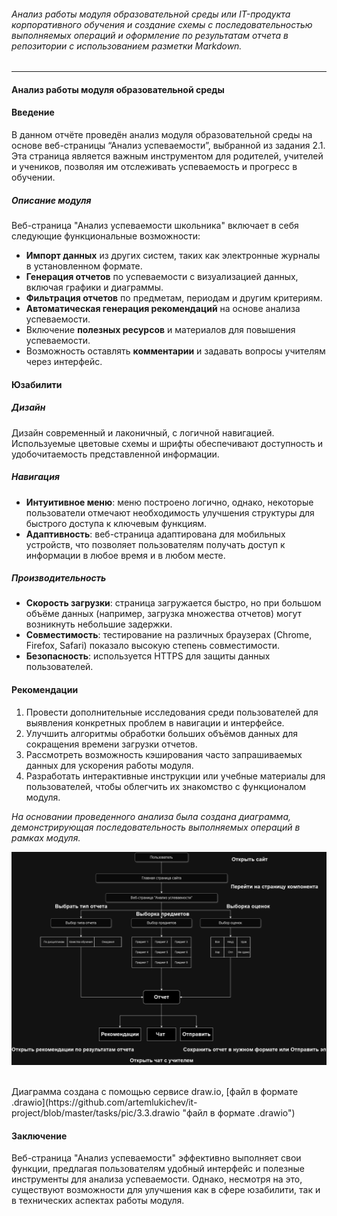 ###### Анализ работы модуля образовательной среды или IT-продукта корпоративного обучения и создание схемы с последовательностью выполняемых операций и оформление по результатам отчета в репозитории с использованием разметки Markdown.
------------
####  Анализ работы модуля образовательной среды

#### Введение
В данном отчёте проведён анализ модуля образовательной среды на основе веб-страницы “Анализ успеваемости”, выбранной из задания 2.1. Эта страница является важным инструментом для родителей, учителей и учеников, позволяя им отслеживать успеваемость и прогресс в обучении.

##### Описание модуля
Веб-страница "Анализ успеваемости школьника" включает в себя следующие функциональные возможности:
- **Импорт данных** из других систем, таких как электронные журналы в установленном формате.
- **Генерация отчетов** по успеваемости с визуализацией данных, включая графики и диаграммы.
- **Фильтрация отчетов** по предметам, периодам и другим критериям.
- **Автоматическая генерация рекомендаций** на основе анализа успеваемости.
- Включение **полезных ресурсов** и материалов для повышения успеваемости.
- Возможность оставлять **комментарии** и задавать вопросы учителям через интерфейс.

#### Юзабилити
##### Дизайн
Дизайн современный и лаконичный, с логичной навигацией. Используемые цветовые схемы и шрифты обеспечивают доступность и удобочитаемость представленной информации.

##### Навигация
- **Интуитивное меню**: меню построено логично, однако, некоторые пользователи отмечают необходимость улучшения структуры для быстрого доступа к ключевым функциям. 
- **Адаптивность**: веб-страница адаптирована для мобильных устройств, что позволяет пользователям получать доступ к информации в любое время и в любом месте.
 
##### Производительность
- **Скорость загрузки**: страница загружается быстро, но при большом объёме данных (например, загрузка множества отчетов) могут возникнуть небольшие задержки.
- **Совместимость**: тестирование на различных браузерах (Chrome, Firefox, Safari) показало высокую степень совместимости.
- **Безопасность**: используется HTTPS для защиты данных пользователей.

#### Рекомендации
1. Провести дополнительные исследования среди пользователей для выявления конкретных проблем в навигации и интерфейсе.
2. Улучшить алгоритмы обработки больших объёмов данных для сокращения времени загрузки отчетов.
3. Рассмотреть возможность кэширования часто запрашиваемых данных для ускорения работы модуля.
4. Разработать интерактивные инструкции или учебные материалы для пользователей, чтобы облегчить их знакомство с функционалом модуля.

*На основании проведенного анализа была создана диаграмма, демонстрирующая последовательность выполняемых операций в рамках модуля.*

![Рисунок 1. Диаграмма](https://github.com/artemlukichev/it-project/blob/master/tasks/pic/3.3.%20pic.png "Рисунок 1. Диаграмма")

<br>
Диаграмма создана с помощью сервисе draw.io, [файл в формате .drawio](https://github.com/artemlukichev/it-project/blob/master/tasks/pic/3.3.drawio "файл в формате .drawio")

#### Заключение
Веб-страница "Анализ успеваемости" эффективно выполняет свои функции, предлагая пользователям удобный интерфейс и полезные инструменты для анализа успеваемости. Однако, несмотря на это, существуют возможности для улучшения как в сфере юзабилити, так и в технических аспектах работы модуля.